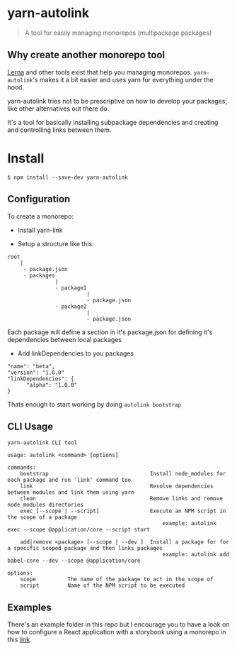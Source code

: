 # yarn-autolink

> A tool for easily managing monorepos (multipackage packages)

## Why create another monorepo tool

[Lerna](https://lernajs.io/) and other tools exist that help you managing monorepos. `yarn-autolink`'s makes it a bit easier and uses yarn for everything under the hood.

yarn-autolink tries not to be prescriptive on how to develop your packages, like other alternatives out there do.

It's a tool for basically installing subpackage dependencies and creating and controlling links between them.

# Install

```
$ npm install --save-dev yarn-autolink
```

## Configuration

To create a monorepo:

- Install yarn-link

- Setup a structure like this:

```
root
    |
     - package.json
     - packages
               |
               - package1
                         |
                         - package.json
               - package2
                         |
                         - package.json
```

Each package will define a section in it's package.json for defining it's dependencies between local packages

- Add linkDependencies to you packages
```
"name": "beta",
"version": "1.0.0"
"linkDependencies": {
      "alpha": "1.0.0"
}
```

Thats enough to start working by doing `autolink bootstrap`

## CLI Usage

```
yarn-autolink CLI tool

usage: autolink <command> [options]

commands:
    bootstrap                                Install node_modules for each package and run 'link' command too
    link                                     Resolve dependencies between modules and link them using yarn
    clean                                    Remove links and remove node_modules directories
    exec [--scope | --script]                Execute an NPM script in the scope of a package
                                                 example: autolink exec --scope @application/core --script start

    add|remove <package> [--scope | --dev ]  Install a package for for a specific scoped package and then links packages
                                                 example: autolink add babel-core --dev --scope @application/core

options:
    scope          The name of the package to act in the scope of
    script         Name of the NPM script to be executed
```

## Examples

There's an example folder in this repo but I encourage you to have a look on how to configure a React application with a storybook using a monorepo in this [link](https://github.com/aitoroses/monorepo-starter).
